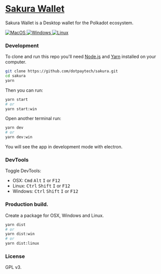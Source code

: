 # [Sakura Wallet](https://www.dotpay.tech/)

Sakura Wallet is a Desktop wallet for the Polkadot ecosystem.
<p align="left">
  <a href="https://github.com/dotpaytech/sakura/releases">
    <img alt="MacOS" src="https://badgen.net/badge/icon/MacOS" />
  </a>
  <a href="https://github.com/dotpaytech/sakura/releases">
    <img alt="Windows" src="https://badgen.net/badge/icon/Windows" />
  </a>
  <a href="https://github.com/dotpaytech/sakura/releases">
    <img alt="Linux" src="https://badgen.net/badge/icon/Linux" />
  </a>
  </a>
</p>

### Development

To clone and run this repo you'll need [Node.js](https://nodejs.org/en/) and [Yarn](https://yarnpkg.com/) installed on your computer.

```bash
git clone https://github.com/dotpaytech/sakura.git
cd sakura
yarn
```

Then you can run:

```bash
yarn start
# or
yarn start:win
```

Open another terminal run:

```bash
yarn dev
# or
yarn dev:win
```

You will see the app in development mode with electron.

### DevTools

Toggle DevTools:

* OSX: <kbd>Cmd</kbd> <kbd>Alt</kbd> <kbd>I</kbd> or <kbd>F12</kbd>
* Linux: <kbd>Ctrl</kbd> <kbd>Shift</kbd> <kbd>I</kbd> or <kbd>F12</kbd>
* Windows: <kbd>Ctrl</kbd> <kbd>Shift</kbd> <kbd>I</kbd> or <kbd>F12</kbd>

### Production build.

Create a package for OSX, Windows and Linux.

```bash
yarn dist
# or
yarn dist:win
# or
yarn dist:linux
```

### License
GPL v3.
